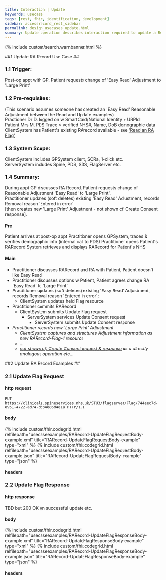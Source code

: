 ```yaml
---
title: Interaction | Update
keywords: usecase
tags: [rest, fhir, identification, development]
sidebar: accessrecord_rest_sidebar
permalink: design_usecases_update.html
summary: Update operation describes interaction required to update a Reasonable Adjustment Flag, an Adjustment or an Impairment on Spine via the FHIR&reg; Reasonable Adjustments API
---
```

{% include custom/search.warnbanner.html %}

##1 Update RA Record Use Case ##
### 1.1 Trigger: ####
Post-op appt with GP. Patient requests change of 'Easy Read' Adjustment to 'Large Print'
### 1.2 Pre-requisites: ####
(This scenario assumes someone has created an 'Easy Read' Reasonable Adjustment between the Read and Update examples)  
Practioner Dr D. logged on w SmartCard/National Identity > URPId  
Patient Mrs M. PDS Trace > verified NHS#, Name, DoB demographic data  
ClientSystem has Patient's existing RArecord available - see ['Read an RA Flag'](https://nhsconnect.github.io/FHIR-ReasonableAdjustments-API/~)
### 1.3 System Scope: ####
ClientSystem includes GPSystem client, SCRa, 1-click etc.  
ServerSystem includes Spine, PDS, SDS, FlagServer etc.  
### 1.4 Summary: 
During appt GP discusses RA Record. Patient requests change of Reasonable Adjustment 'Easy Read' to 'Large Print'.  
Practitioner updates (soft deletes) existing 'Easy Read' Adjustment, records Removal reason 'Entered in error'  
[then creates new 'Large Print' Adjustment - not shown cf. Create Consent response].  

#### Pre ####
Patient arrives at post-op appt
Practitioner opens GPSystem, traces & verifies demographic info (internal call to PDS)
Practitioner opens Patient's RARecord
  System retrieves and displays RARecord for Patient's NHS
#### Main ####
* Practitioner discusses RARecord and RA with Patient, Patient doesn't like Easy Read
* Practitioner discusses options w Patient, Patient agrees change RA 'Easy Read' to 'Large Print'
* Practitioner updates (soft deletes) existing 'Easy Read' Adjustment, records Removal reason 'Entered in error';
  * ClientSystem updates held Flag resource
* Practitioner commits RARecord
  * ClientSystem submits Update Flag request
    * ServerSystem services Update Consent request
      * ServerSystem submits Update Consent response
* _Practitioner records new 'Large Print' Adjustment_
  * _ClientSystem captures and structures Adjustment information as new RARecord-Flag-1 resource_
  * _..._
  * _[not shown cf. Create Consent request & response](https://nhsconnect.github.io/FHIR-ReasonableAdjustments-API/~) as a directly analogous operation etc..._

##2 Update RA Record Examples ##
### 2.1 Update Flag Request ####
#### http request ####
```
PUT https://clinicals.spineservices.nhs.uk/STU3/flagserver/Flag/744eec7d-8951-4722-ad74-dc34e86d4e1a HTTP/1.1
```
#### body ####
{% include custom/fhir.codegrid.html
relfilepath="usecaseexamples/RARecord-UpdateFlagRequestBody-example.xml"
title="RARecord-UpdateFlagRequestBody-example"
type="xml" %}
{% include custom/fhir.codegrid.html
relfilepath="usecaseexamples/RARecord-UpdateFlagRequestBody-example.json"
title="RARecord-UpdateFlagRequestBody-example"
type="json" %}
#### headers ####

### 2.2 Update Flag Response ####
#### http response ####
TBD but 200 OK on successful update etc.
#### body ####
{% include custom/fhir.codegrid.html
relfilepath="usecaseexamples/RARecord-UpdateFlagResponseBody-example.xml"
title="RARecord-UpdateFlagResponseBody-example"
type="xml" %}
{% include custom/fhir.codegrid.html
relfilepath="usecaseexamples/RARecord-UpdateFlagResponseBody-example.json"
title="RARecord-UpdateFlagResponseBody-example"
type="json" %}
#### headers ####
